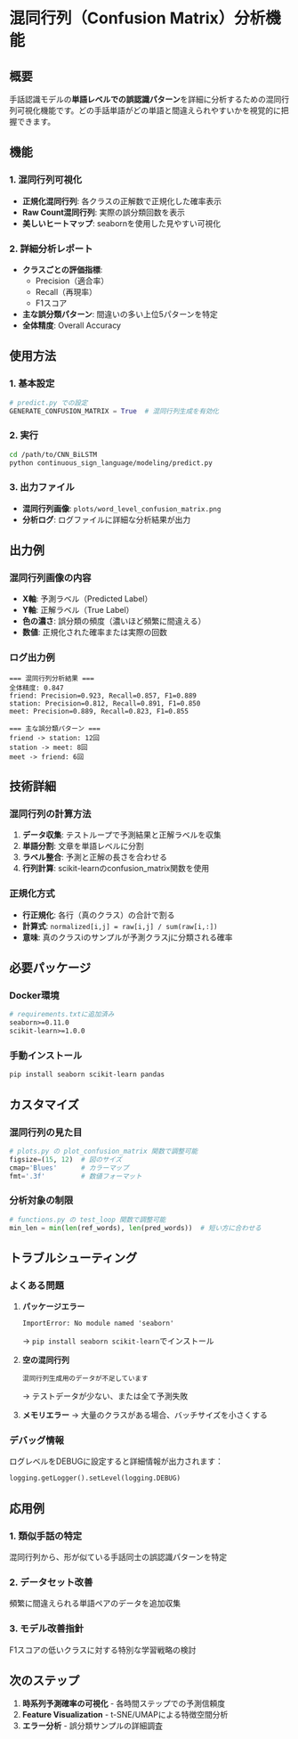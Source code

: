 # 混同行列（Confusion Matrix）分析機能

## 概要

手話認識モデルの**単語レベルでの誤認識パターン**を詳細に分析するための混同行列可視化機能です。どの手話単語がどの単語と間違えられやすいかを視覚的に把握できます。

## 機能

### 1. 混同行列可視化
- **正規化混同行列**: 各クラスの正解数で正規化した確率表示
- **Raw Count混同行列**: 実際の誤分類回数を表示
- **美しいヒートマップ**: seabornを使用した見やすい可視化

### 2. 詳細分析レポート
- **クラスごとの評価指標**:
  - Precision（適合率）
  - Recall（再現率）  
  - F1スコア
- **主な誤分類パターン**: 間違いの多い上位5パターンを特定
- **全体精度**: Overall Accuracy

## 使用方法

### 1. 基本設定

```python
# predict.py での設定
GENERATE_CONFUSION_MATRIX = True  # 混同行列生成を有効化
```

### 2. 実行

```bash
cd /path/to/CNN_BiLSTM
python continuous_sign_language/modeling/predict.py
```

### 3. 出力ファイル

- **混同行列画像**: `plots/word_level_confusion_matrix.png`
- **分析ログ**: ログファイルに詳細な分析結果が出力

## 出力例

### 混同行列画像の内容
- **X軸**: 予測ラベル（Predicted Label）
- **Y軸**: 正解ラベル（True Label）
- **色の濃さ**: 誤分類の頻度（濃いほど頻繁に間違える）
- **数値**: 正規化された確率または実際の回数

### ログ出力例
```
=== 混同行列分析結果 ===
全体精度: 0.847
friend: Precision=0.923, Recall=0.857, F1=0.889
station: Precision=0.812, Recall=0.891, F1=0.850
meet: Precision=0.889, Recall=0.823, F1=0.855

=== 主な誤分類パターン ===
friend -> station: 12回
station -> meet: 8回
meet -> friend: 6回
```

## 技術詳細

### 混同行列の計算方法
1. **データ収集**: テストループで予測結果と正解ラベルを収集
2. **単語分割**: 文章を単語レベルに分割
3. **ラベル整合**: 予測と正解の長さを合わせる
4. **行列計算**: scikit-learnのconfusion_matrix関数を使用

### 正規化方式
- **行正規化**: 各行（真のクラス）の合計で割る
- **計算式**: `normalized[i,j] = raw[i,j] / sum(raw[i,:])`
- **意味**: 真のクラスiのサンプルが予測クラスjに分類される確率

## 必要パッケージ

### Docker環境
```dockerfile
# requirements.txtに追加済み
seaborn>=0.11.0
scikit-learn>=1.0.0
```

### 手動インストール
```bash
pip install seaborn scikit-learn pandas
```

## カスタマイズ

### 混同行列の見た目
```python
# plots.py の plot_confusion_matrix 関数で調整可能
figsize=(15, 12)  # 図のサイズ
cmap='Blues'      # カラーマップ
fmt='.3f'         # 数値フォーマット
```

### 分析対象の制限
```python
# functions.py の test_loop 関数で調整可能
min_len = min(len(ref_words), len(pred_words))  # 短い方に合わせる
```

## トラブルシューティング

### よくある問題

1. **パッケージエラー**
   ```
   ImportError: No module named 'seaborn'
   ```
   → `pip install seaborn scikit-learn`でインストール

2. **空の混同行列**
   ```
   混同行列生成用のデータが不足しています
   ```
   → テストデータが少ない、または全て予測失敗

3. **メモリエラー**
   → 大量のクラスがある場合、バッチサイズを小さくする

### デバッグ情報
ログレベルをDEBUGに設定すると詳細情報が出力されます：
```python
logging.getLogger().setLevel(logging.DEBUG)
```

## 応用例

### 1. 類似手話の特定
混同行列から、形が似ている手話同士の誤認識パターンを特定

### 2. データセット改善
頻繁に間違えられる単語ペアのデータを追加収集

### 3. モデル改善指針
F1スコアの低いクラスに対する特別な学習戦略の検討

## 次のステップ

1. **時系列予測確率の可視化** - 各時間ステップでの予測信頼度
2. **Feature Visualization** - t-SNE/UMAPによる特徴空間分析
3. **エラー分析** - 誤分類サンプルの詳細調査
